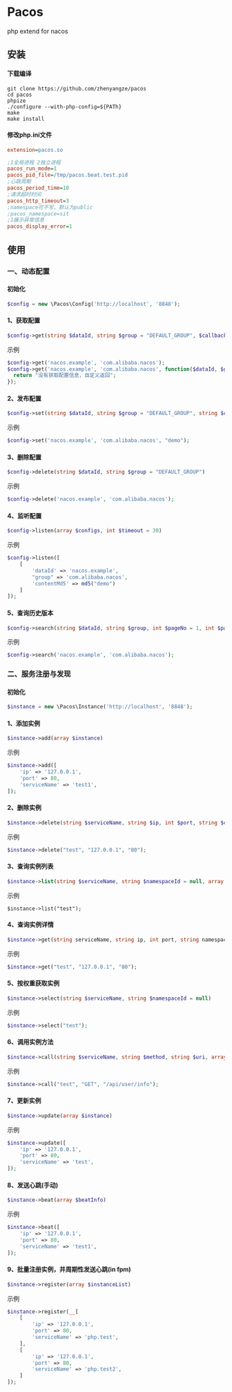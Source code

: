 # Pacos

php extend for nacos



## 安装

#### 下载编译

```shell
git clone https://github.com/zhenyangze/pacos
cd pacos
phpize
./configure --with-php-config=${PATh}
make
make install
```

#### 修改php.ini文件

```ini
extension=pacos.so

;1全局进程 2独立进程
pacos_run_mode=1
pacos_pid_file=/tmp/pacos.beat.test.pid
;心跳周期
pacos_period_time=10
;请求超时时间
pacos_http_timeout=3
;namespace可不写，默认为public
;pacos_namespace=sit
;1展示异常信息
pacos_display_error=1 
```



## 使用

### 一、动态配置

#### 初始化

```php
$config = new \Pacos\Config('http://localhost', '8848');
```



#### 1、获取配置

```php
$config->get(string $dataId, string $group = "DEFAULT_GROUP", $callback = null);
```

示例

```php
$config->get('nacos.example', 'com.alibaba.nacos');
$config->get('nacos.example', 'com.alibaba.nacos', function($dataId, $group) {
  return "没有获取配置信息，自定义返回";
});
```

#### 2、发布配置

```php
$config->set(string $dataId, string $group = "DEFAULT_GROUP", string $content);
```

示例

```php
$config->set('nacos.example', 'com.alibaba.nacos', "demo");
```

#### 3、删除配置

```php
$config->delete(string $dataId, string $group = "DEFAULT_GROUP")
```

示例

```php
$config->delete('nacos.example', 'com.alibaba.nacos');
```

#### 4、监听配置

```php
$config->listen(array $configs, int $timeout = 30)
```

示例

```php
$config->listen([
    [
        'dataId' => 'nacos.example',
        "group" => 'com.alibaba.nacos',
        'contentMd5' => md5("demo")
    ]
]);
```

#### 5、查询历史版本

```php
$config->search(string $dataId, string $group, int $pageNo = 1, int $pageSize = 100)
```

示例

```php
$config->search('nacos.example', 'com.alibaba.nacos');
```



### 二、服务注册与发现

#### 初始化

```php
$instance = new \Pacos\Instance('http://localhost', '8848');
```



#### 1、添加实例

```php
$instance->add(array $instance)
```

示例

```php
$instance->add([
    'ip' => '127.0.0.1',
    'port' => 80,
    'serviceName' => 'test1',
]);
```

#### 2、删除实例

```php
$instance->delete(string $serviceName, string $ip, int $port, string $clusterName = null, string $namespaceId = null)
```

示例

```php
$instance->delete("test", "127.0.0.1", "80");
```

#### 3、查询实例列表

```php
$instance->list(string $serviceName, string $namespaceId = null, array $clusters = [])
```

示例

```estphp
$instance->list("test");
```

#### 4、查询实例详情

```php
$instance->get(string serviceName, string ip, int port, string namespaceId = null, string cluster = null, bool healthyOnly = false)
```

示例

```php
$instance->get("test", "127.0.0.1", "80");
```

#### 5、按权重获取实例

```php
$instance->select(string $serviceName, string $namespaceId = null)
```

示例

```php
$instance->select("test");
```

#### 6、调用实例方法

```php
$instance->call(string $serviceName, string $method, string $uri, array $options = [], string $namespaceId = null)
```

示例

```php
$instance->call("test", "GET", "/api/user/info");
```

#### 7、更新实例

```php
$instance->update(array $instance)
```

示例

```php
$instance->update([
    'ip' => '127.0.0.1',
    'port' => 80,
    'serviceName' => 'test',
]);
```

#### 8、发送心跳(手动)

```php
$instance->beat(array $beatInfo)
```

示例

```php
$instance->beat([
    'ip' => '127.0.0.1',
    'port' => 80,
    'serviceName' => 'test1',
]);
```

#### 9、批量注册实例，并周期性发送心跳(in fpm)

```php
$instance->register(array $instanceList)
```

示例

```php
$instance->register(__[
    [
        'ip' => '127.0.0.1',
        'port' => 80,
        'serviceName' => 'php.test',
    ],
    [
        'ip' => '127.0.0.1',
        'port' => 80,
        'serviceName' => 'php.test2',
    ]
]);
```

